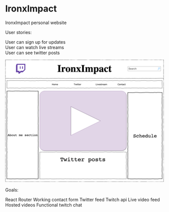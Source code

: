 # IronxImpact

IronxImpact personal website

User stories:

User can sign up for updates  
User can watch live streams  
User can see twitter posts  

![Wireframe](IronxImpact.png)


Goals:

React Router
Working contact form
Twitter feed
Twitch api
Live video feed
Hosted videos
Functional twitch chat
